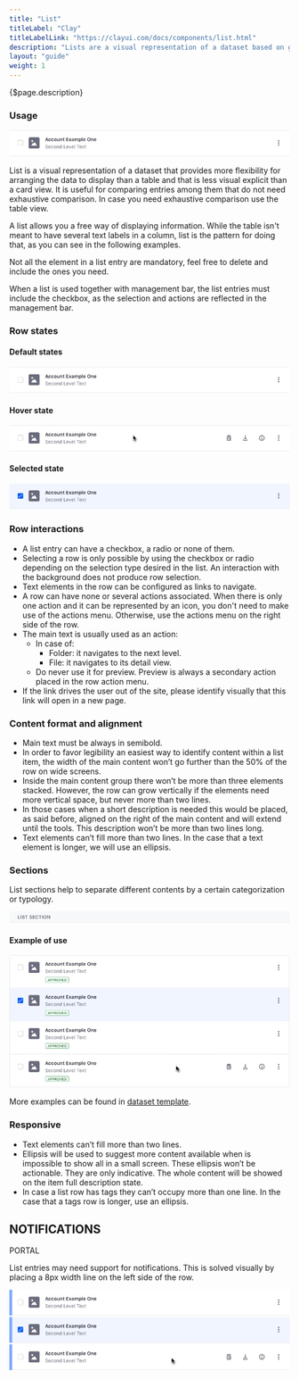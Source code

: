 ```yaml
---
title: "List"
titleLabel: "Clay"
titleLabelLink: "https://clayui.com/docs/components/list.html"
description: "Lists are a visual representation of a dataset based on groups of related content organized vertically."
layout: "guide"
weight: 1
---
```


<div class="page-description">{$page.description}</div>

### Usage

![list entry in default state](../../../images/ListViewDefault.jpg)

List is a visual representation of a dataset that provides more flexibility for arranging the data to display than a table and that is less visual explicit than a card view. It is useful for comparing entries among them that do not need exhaustive comparison. In case you need exhaustive comparison use the table view.

A list allows you a free way of displaying information. While the table isn't meant to have several text labels in a column, list is the pattern for doing that, as you can see in the following examples.

Not all the element in a list entry are mandatory, feel free to delete and include the ones you need.

When a list is used together with management bar, the list entries must include the checkbox, as the selection and actions are reflected in the management bar.

### Row states

#### Default states

![list entry in default state](../../../images/ListViewDefault.jpg)

#### Hover state

![list entry in hover state](../../../images/ListViewHover.jpg)

#### Selected state

![list entry in selected state](../../../images/ListViewActive.jpg)

### Row interactions

* A list entry can have a checkbox, a radio or none of them.
* Selecting a row is only possible by using the checkbox or radio depending on the selection type desired in the list. An interaction with the background does not produce row selection.
* Text elements in the row can be configured as links to navigate.
* A row can have none or several actions associated. When there is only one action and it can be represented by an icon, you don't need to make use of the actions menu. Otherwise, use the actions menu on the right side of the row.
* The main text is usually used as an action:
	* In case of:
		* Folder: it navigates to the next level.
		* File: it navigates to its detail view.
	* Do never use it for preview. Preview is always a secondary action placed in the row action menu.
* If the link drives the user out of the site, please identify visually that this link will open in a new page.

### Content format and alignment

* Main text must be always in semibold.
* In order to favor legibility an easiest way to identify content within a list item, the width of the main content won’t go further than the 50% of the row on wide screens.
* Inside the main content group there won’t be more than three elements stacked. However, the row can grow vertically if the elements need more vertical space, but never more than two lines.
* In those cases when a short description is needed this would be placed, as said before, aligned on the right of the main content and will extend until the tools. This description won’t be more than two lines long.
* Text elements can’t fill more than two lines. In the case that a text element is longer, we will use an ellipsis.


### Sections
List sections help to separate different contents by a certain categorization or typology.

![List section](../../../images/ListViewGroupSeparator.jpg)

#### Example of use

![list view example with 3 different states in different entries](../../../images/ListViewExample.jpg)

More examples can be found in [dataset template](../Templates/datasetTemplate.html).

### Responsive

* Text elements can’t fill more than two lines.
* Ellipsis will be used to suggest more content available when is impossible to show all in a small screen. These ellipsis won’t be actionable. They are only indicative. The whole content will be showed on the item full description state.
* In case a list row has tags they can’t occupy more than one line. In the case that a tags row is longer, use an ellipsis.

## NOTIFICATIONS
<span class="label label-info">PORTAL</span>

List entries may need support for notifications. This is solved visually by placing a 8px width line on the left side of the row.

![list notification default state has a blue line on the left side of the row](../../../images/ListNotificationDefault.jpg)
![list notification active state has a blue line on the left side of the row](../../../images/ListNotificationActive.jpg)
![list notification hover state has a blue line on the left side of the row](../../../images/ListNotificationHover.jpg)

